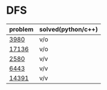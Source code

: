 # DFS

|problem|solved(python/c++)|
|---|---|
|[3980](https://www.acmicpc.net/problem/3980)|v/o|
|[17136](https://www.acmicpc.net/problem/17136)|v/o|
|[2580](https://www.acmicpc.net/problem/2580)|v/v|
|[6443](https://www.acmicpc.net/problem/6443)|v/v|
|[14391](https://www.acmicpc.net/problem/14391)|v/v|

